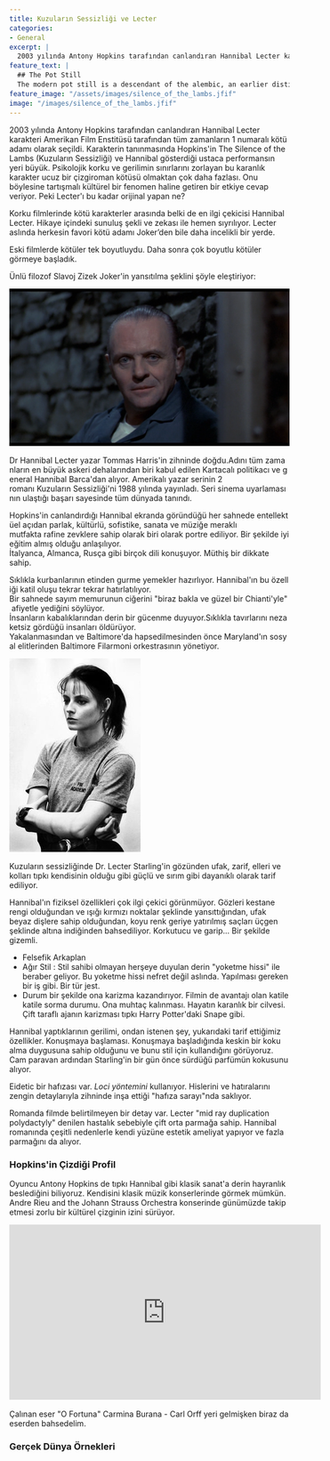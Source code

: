 ```yaml
---
title: Kuzuların Sessizliği ve Lecter
categories:
- General
excerpt: |
  2003 yılında Antony Hopkins tarafından canlandıran Hannibal Lecter karakteri Amerikan Film Enstitüsü tarafından tüm zamanların 1 numaralı kötü adamı olarak seçildi.
feature_text: |
  ## The Pot Still
  The modern pot still is a descendant of the alembic, an earlier distillation device
feature_image: "/assets/images/silence_of_the_lambs.jfif"
image: "/images/silence_of_the_lambs.jfif"
---
```


<p>2003 yılında Antony Hopkins tarafından canlandıran Hannibal Lecter karakteri Amerikan Film Enstitüsü tarafından tüm zamanların 1 numaralı kötü adamı olarak seçildi. Karakterin tanınmasında Hopkins'in The Silence of the Lambs (Kuzuların Sessizliği) ve Hannibal gösterdiği ustaca performansın yeri büyük. Psikolojik korku ve gerilimin sınırlarını zorlayan bu karanlık karakter ucuz bir çizgiroman kötüsü olmaktan çok daha fazlası. Onu böylesine tartışmalı kültürel bir fenomen haline getiren bir etkiye cevap veriyor. Peki Lecter'ı bu kadar orijinal yapan ne?</p>

<p>Korku filmlerinde kötü karakterler arasında belki de en ilgi çekicisi Hannibal Lecter. Hikaye içindeki sunuluş şekli ve zekası ile hemen sıyrılıyor. Lecter aslında herkesin favori kötü adamı Joker’den bile daha incelikli bir yerde.</p>

<p>Eski filmlerde kötüler tek boyutluydu. Daha sonra çok boyutlu kötüler görmeye başladık.</p>

<p>Ünlü filozof Slavoj Zizek Joker'in yansıtılma şeklini şöyle eleştiriyor:</p>


<p><img src="/assets/images/lecter.png" alt="alt"></p>

<p>
Dr Hannibal Lecter yazar Tommas Harris'in zihninde doğdu.Adını tüm zamanların en büyük askeri dehalarından biri kabul edilen Kartacalı politikacı ve general Hannibal Barca'dan alıyor. Amerikalı yazar serinin 2 romanı Kuzuların Sessizliği'ni 1988 yılında yayınladı. Seri sinema uyarlamasının ulaştığı başarı sayesinde tüm dünyada tanındı.
</p>
<p>
Hopkins'in canlandırdığı Hannibal ekranda göründüğü her sahnede entellektüel açıdan parlak, kültürlü, sofistike, sanata ve müziğe meraklı mutfakta rafine zevklere sahip olarak biri olarak portre ediliyor. Bir şekilde iyi eğitim almış olduğu anlaşılıyor. İtalyanca, Almanca, Rusça gibi birçok dili konuşuyor. Müthiş bir dikkate sahip.
</p>
<p>
Sıklıkla kurbanlarının etinden gurme yemekler hazırlıyor. Hannibal'ın bu özelliği katil oluşu tekrar tekrar hatırlatılıyor. Bir sahnede sayım memurunun ciğerini "biraz bakla ve güzel bir Chianti'yle" afiyetle yediğini söylüyor. İnsanların kabalıklarından derin bir gücenme duyuyor.Sıklıkla tavırlarını nezaketsiz gördüğü insanları öldürüyor. Yakalanmasından ve Baltimore'da hapsedilmesinden önce Maryland'ın sosyal elitlerinden Baltimore Filarmoni orkestrasının yönetiyor.
</p>


<p><img src="/assets/images/clarice_starling.jpg" alt=""></p>

<p>
Kuzuların sessizliğinde Dr. Lecter Starling'in gözünden ufak, zarif, elleri ve kolları tıpkı kendisinin olduğu gibi güçlü ve sırım gibi dayanıklı olarak tarif ediliyor.
</p>
<p>
Hannibal'ın fiziksel özellikleri çok ilgi çekici görünmüyor. Gözleri kestane rengi olduğundan ve ışığı kırmızı noktalar şeklinde yansıttığından, ufak beyaz dişlere sahip olduğundan, koyu renk geriye yatırılmış saçları üçgen şeklinde altına indiğinden bahsediliyor. Korkutucu ve garip... Bir şekilde gizemli.
</p>
<p>
<ul><li>Felsefik Arkaplan</li><li>Ağır Stil : Stil sahibi olmayan herşeye duyulan derin "yoketme hissi" ile beraber geliyor. Bu yoketme hissi nefret değil aslında. Yapılması gereken bir iş gibi. Bir tür jest.</li> <li>Durum bir şekilde ona karizma kazandırıyor. Filmin de avantajı olan katile katile sorma durumu. Ona muhtaç kalınması. Hayatın karanlık bir cilvesi. Çift taraflı ajanın karizması tıpkı Harry Potter'daki Snape gibi.</li></ul>
</p>
<p>
Hannibal yaptıklarının gerilimi, ondan istenen şey, yukarıdaki tarif ettiğimiz özellikler. Konuşmaya başlaması. Konuşmaya başladığında keskin bir koku alma duygusuna sahip olduğunu ve bunu stil için kullandığını görüyoruz. Cam paravan ardından Starling'in bir gün önce sürdüğü parfümün kokusunu alıyor.
</p>
<p>
Eidetic bir hafızası var. <em>Loci yöntemini</em> kullanıyor. Hislerini ve hatıralarını zengin detaylarıyla zihninde inşa ettiği "hafıza sarayı"nda saklıyor.
</p>
<p>
Romanda filmde belirtilmeyen bir detay var. Lecter "mid ray duplication polydactyly" denilen hastalık sebebiyle çift orta parmağa sahip. Hannibal romanında çeşitli nedenlerle kendi yüzüne estetik ameliyat yapıyor ve fazla parmağını da alıyor.
</p>

<h3>Hopkins'in Çizdiği Profil</h3>
<p>
Oyuncu Antony Hopkins de tıpkı Hannibal gibi klasik sanat'a derin hayranlık beslediğini biliyoruz. Kendisini klasik müzik konserlerinde görmek mümkün. Andre Rieu and the Johann Strauss Orchestra konserinde günümüzde takip etmesi zorlu bir kültürel çizginin izini sürüyor.
</p>
<iframe width="560" height="315" src="https://www.youtube.com/embed/EJC-_j3SnXk" frameborder="0" allow="accelerometer; autoplay; encrypted-media; gyroscope; picture-in-picture" allowfullscreen></iframe>
<p>
Çalınan eser "O Fortuna"  Carmina Burana - Carl Orff yeri gelmişken biraz da eserden bahsedelim.
</p>

<h3>Gerçek Dünya Örnekleri</h3>
